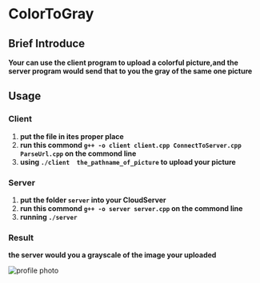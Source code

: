 # ColorToGray

## Brief Introduce
**Your can use the client program to upload a colorful picture,and the server program would send that to you the gray of the same one picture**

## Usage
### Client
1. **put the file in ites proper place**
2.  **run this commond ```g++ -o client client.cpp ConnectToServer.cpp ParseUrl.cpp``` on the commond line**
3. **using ```./client  the_pathname_of_picture``` to upload your picture**

### Server
1. **put the folder ```server``` into your CloudServer**
2. **run this commond ```g++ -o server server.cpp``` on the commond line**
3. **running ```./server```**

### Result
**the server would you a grayscale of the image your uploaded**

![profile photo](https://yy.xx-xzh.xyz/1.png)